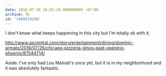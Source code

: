 ```yaml
---
date: 2016-07-26 16:02:38.000000000 -07:00
archive: fb
id: '1469574158'
---
```


I don't know what keeps happening in this city but I'm totally ok with it.

http://www.azcentral.com/story/entertainment/dining/dominic-armato/2016/07/26/chicago-pizzeria-ginos-east-opening-phoenix/87544714/

Aside: I've only had Lou Malnati's once yet, but it is in my neighborhood and it was absolutely fantastic.
